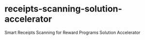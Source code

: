 # receipts-scanning-solution-accelerator
Smart Receipts Scanning for Reward Programs Solution Accelerator
